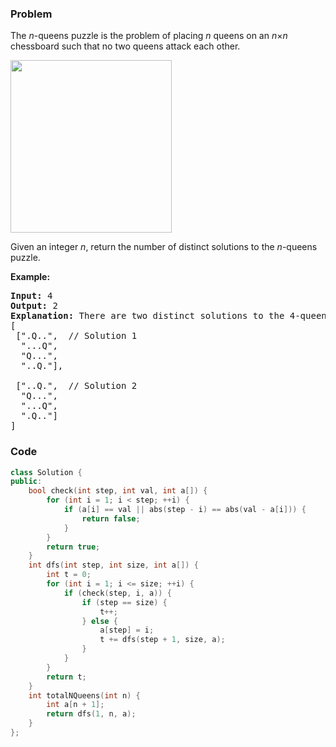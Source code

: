 ### Problem
<p>The <em>n</em>-queens puzzle is the problem of placing <em>n</em> queens on an <em>n</em>&times;<em>n</em> chessboard such that no two queens attack each other.</p>

<p><img src="https://assets.leetcode.com/uploads/2018/10/12/8-queens.png" style="width: 258px; height: 276px;" /></p>

<p>Given an integer&nbsp;<em>n</em>, return the number of&nbsp;distinct solutions to the&nbsp;<em>n</em>-queens puzzle.</p>

<p><strong>Example:</strong></p>

<pre>
<strong>Input:</strong> 4
<strong>Output:</strong> 2
<strong>Explanation:</strong> There are two distinct solutions to the 4-queens puzzle as shown below.
[
&nbsp;[&quot;.Q..&quot;, &nbsp;// Solution 1
&nbsp; &quot;...Q&quot;,
&nbsp; &quot;Q...&quot;,
&nbsp; &quot;..Q.&quot;],

&nbsp;[&quot;..Q.&quot;, &nbsp;// Solution 2
&nbsp; &quot;Q...&quot;,
&nbsp; &quot;...Q&quot;,
&nbsp; &quot;.Q..&quot;]
]
</pre>


### Code
```cpp
class Solution {
public:
    bool check(int step, int val, int a[]) {
        for (int i = 1; i < step; ++i) {
            if (a[i] == val || abs(step - i) == abs(val - a[i])) {
                return false;
            }
        }
        return true;
    } 
    int dfs(int step, int size, int a[]) {
        int t = 0;
        for (int i = 1; i <= size; ++i) {
            if (check(step, i, a)) {
                if (step == size) {
                    t++;
                } else {
                    a[step] = i;
                    t += dfs(step + 1, size, a);
                }
            }
        }
        return t;
    }
    int totalNQueens(int n) {
        int a[n + 1];
        return dfs(1, n, a);
    }
};
```
